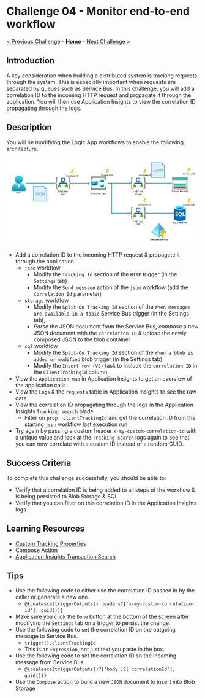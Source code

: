 # Challenge 04 - Monitor end-to-end workflow

[< Previous Challenge](./Challenge-03.md) - **[Home](../README.md)** - [Next Challenge >](./Challenge-05.md)

## Introduction

A key consideration when building a distributed system is tracking requests through the system. This is especially important when requests are separated by queues such as Service Bus. In this challenge, you will add a correlation ID to the incoming HTTP request and propagate it through the application. You will then use Application Insights to view the correlation ID propagating through the logs.

## Description

You will be modifying the Logic App workflows to enable the following architecture.

![Architecture](../images/Challenge-04/.img/architecture.png)

- Add a correlation ID to the incoming HTTP request & propagate it through the application
  - `json` workflow
    - Modify the `Tracking Id` section of the `HTTP` trigger (in the `Settings` tab)
    - Modify the `Send message` action of the `json` workflow (add the `Correlation Id` parameter)
  - `storage` workflow
    - Modify the `Split-On Tracking Id` section of the `When messages are available in a topic` Service Bus trigger (in the Settings tab), 
    - _Parse_ the JSON document from the Service Bus, _compose_ a new JSON document with the `correlation ID` & upload the newly composed JSON to the blob container
  - `sql` workflow
    - Modify the `Split-On Tracking Id` section of the `When a blob is added or modified` blob trigger (in the Settings tab) 
    - Modify the `Insert row (V2)` task to include the `correlation ID` in the `ClientTrackingId` column
- View the `Application map` in Application Insights to get an overview of the application calls
- View the `Logs` & the `requests` table in Application Insights to see the raw data
- View the correlation ID propagating through the logs in the Application Insights `Tracking search` blade
  - Filter on `prop__clientTrackingId` and get the correlation ID from the starting `json` workflow last execution run
- Try again by passing a custom header `x-my-custom-correlation-id` with a unique value and look at the `Tracking search` logs again to see that you can now correlate with a custom ID instead of a random GUID.

## Success Criteria

To complete this challenge successfully, you should be able to:
- Verify that a correlation ID is being added to all steps of the workflow & is being persisted to Blob Storage & SQL
- Verify that you can filter on this correlation ID in the Application Insights logs

## Learning Resources

- [Custom Tracking Properties](https://learn.microsoft.com/en-us/azure/logic-apps/monitor-workflows-collect-diagnostic-data?tabs=standard#custom-tracking-properties)
- [Compose Action](https://learn.microsoft.com/en-us/azure/logic-apps/logic-apps-perform-data-operations?tabs=standard#compose-action)
- [Application Insights Transaction Search](https://learn.microsoft.com/en-us/azure/azure-monitor/app/diagnostic-search)

## Tips
- Use the following code to either use the correlation ID passed in by the caller or generate a new one.
  - `@{coalesce(triggerOutputs().headers?['x-my-custom-correlation-id'], guid())}`
- Make sure you click the `Done` button at the bottom of the screen after modifying the `Settings` tab on a trigger to persist the change.
- Use the following code to set the correlation ID on the outgoing message to Service Bus.
  - `trigger().clientTrackingId`
  - This is an `Expression`, not just text you paste in the box.
- Use the following code to set the correlation ID on the incoming message from Service Bus.
  - `@{coalesce(triggerOutputs()?['body']?['correlationId'], guid())}`
- Use the `Compose` action to build a new `JSON` document to insert into Blob Storage